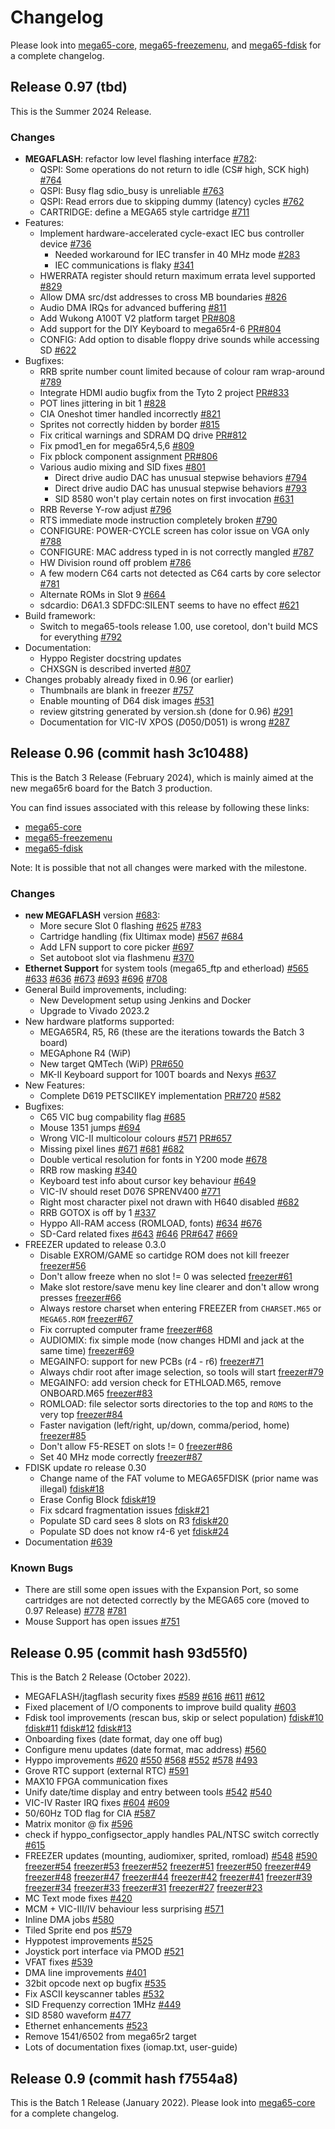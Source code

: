 
# Changelog

Please look into [mega65-core](https://github.com/MEGA65/mega65-core/),
[mega65-freezemenu](https://github.com/MEGA65/mega65-freezemenu/), and
[mega65-fdisk](https://github.com/MEGA65/mega65-fdisk/)
for a complete changelog.

## Release 0.97 (tbd)

This is the Summer 2024 Release.

### Changes

- **MEGAFLASH**: refactor low level flashing interface
  [#782](https://github.com/MEGA65/mega65-core/issues/782):
  - QSPI: Some operations do not return to idle (CS# high, SCK high)
    [#764](https://github.com/MEGA65/mega65-core/issues/764)
  - QSPI: Busy flag sdio_busy is unreliable
    [#763](https://github.com/MEGA65/mega65-core/issues/763)
  - QSPI: Read errors due to skipping dummy (latency) cycles
    [#762](https://github.com/MEGA65/mega65-core/issues/762)
  - CARTRIDGE: define a MEGA65 style cartridge
    [#711](https://github.com/MEGA65/mega65-core/issues/711)
- Features:
  - Implement hardware-accelerated cycle-exact IEC bus controller device
    [#736](https://github.com/MEGA65/mega65-core/issues/736)
    - Needed workaround for IEC transfer in 40 MHz mode
      [#283](https://github.com/MEGA65/mega65-core/issues/283)
    - IEC communications is flaky
      [#341](https://github.com/MEGA65/mega65-core/issues/341)
  - HWERRATA register should return maximum errata level supported
    [#829](https://github.com/MEGA65/mega65-core/issues/829)
  - Allow DMA src/dst addresses to cross MB boundaries
    [#826](https://github.com/MEGA65/mega65-core/issues/826)
  - Audio DMA IRQs for advanced buffering
    [#811](https://github.com/MEGA65/mega65-core/issues/811)
  - Add Wukong A100T V2 platform target
    [PR#808](https://github.com/MEGA65/mega65-core/pull/808)
  - Add support for the DIY Keyboard to mega65r4-6
    [PR#804](https://github.com/MEGA65/mega65-core/pull/804)
  - CONFIG: Add option to disable floppy drive sounds while accessing SD
    [#622](https://github.com/MEGA65/mega65-core/issues/622)
- Bugfixes:
  - RRB sprite number count limited because of colour ram wrap-around
    [#789](https://github.com/MEGA65/mega65-core/issues/789)
  - Integrate HDMI audio bugfix from the Tyto 2 project
    [PR#833](https://github.com/MEGA65/mega65-core/pull/833)
  - POT lines jittering in bit 1
    [#828](https://github.com/MEGA65/mega65-core/issues/828)
  - CIA Oneshot timer handled incorrectly
    [#821](https://github.com/MEGA65/mega65-core/issues/821)
  - Sprites not correctly hidden by border
    [#815](https://github.com/MEGA65/mega65-core/issues/815)
  - Fix critical warnings and SDRAM DQ drive
    [PR#812](https://github.com/MEGA65/mega65-core/pull/813)
  - Fix pmod1_en for mega65r4,5,6
    [#809](https://github.com/MEGA65/mega65-core/issues/809)
  - Fix pblock component assignment
    [PR#806](https://github.com/MEGA65/mega65-core/pull/806)
  - Various audio mixing and SID fixes
    [#801](https://github.com/MEGA65/mega65-core/issues/801)
    - Direct drive audio DAC has unusual stepwise behaviors
      [#794](https://github.com/MEGA65/mega65-core/issues/794)
    - Direct drive audio DAC has unusual stepwise behaviors
      [#793](https://github.com/MEGA65/mega65-core/issues/793)
    - SID 8580 won't play certain notes on first invocation
      [#631](https://github.com/MEGA65/mega65-core/issues/631)
  - RRB Reverse Y-row adjust
    [#796](https://github.com/MEGA65/mega65-core/issues/796)
  - RTS immediate mode instruction completely broken
    [#790](https://github.com/MEGA65/mega65-core/issues/790)
  - CONFIGURE: POWER-CYCLE screen has color issue on VGA only
    [#788](https://github.com/MEGA65/mega65-core/issues/788)
  - CONFIGURE: MAC address typed in is not correctly mangled
    [#787](https://github.com/MEGA65/mega65-core/issues/787)
  - HW Division round off problem
    [#786](https://github.com/MEGA65/mega65-core/issues/786)
  - A few modern C64 carts not detected as C64 carts by core selector
    [#781](https://github.com/MEGA65/mega65-core/issues/781)
  - Alternate ROMs in Slot 9
    [#664](https://github.com/MEGA65/mega65-core/issues/664)
  - sdcardio: D6A1.3 SDFDC:SILENT seems to have no effect
    [#621](https://github.com/MEGA65/mega65-core/issues/621)
- Build framework:
  - Switch to mega65-tools release 1.00, use coretool, don't build MCS for everything
    [#792](https://github.com/MEGA65/mega65-core/issues/792)
- Documentation:
  - Hyppo Register docstring updates
  - CHXSGN is described inverted
    [#807](https://github.com/MEGA65/mega65-core/pull/807)
- Changes probably already fixed in 0.96 (or earlier)
  - Thumbnails are blank in freezer
    [#757](https://github.com/MEGA65/mega65-core/issues/757)
  - Enable mounting of D64 disk images
    [#531](https://github.com/MEGA65/mega65-core/issues/531)
  - review gitstring generated by version.sh (done for 0.96)
    [#291](https://github.com/MEGA65/mega65-core/issues/291)
  - Documentation for VIC-IV XPOS ($D050/$D051) is wrong
    [#287](https://github.com/MEGA65/mega65-core/issues/287)

## Release 0.96 (commit hash 3c10488)

This is the Batch 3 Release (February 2024), which is mainly aimed at the new
mega65r6 board for the Batch 3 production.

You can find issues associated with this release by following these links:

- [mega65-core](https://github.com/MEGA65/mega65-core/milestone/8?closed=1)
- [mega65-freezemenu](https://github.com/MEGA65/mega65-freezemenu/milestone/6?closed=1)
- [mega65-fdisk](https://github.com/MEGA65/mega65-fdisk/milestone/5?closed=1)

Note: It is possible that not all changes were marked with the milestone.

### Changes

- **new MEGAFLASH** version [#683](https://github.com/MEGA65/mega65-core/issues/683):
  - More secure Slot 0 flashing
    [#625](https://github.com/MEGA65/mega65-core/issues/625)
    [#783](https://github.com/MEGA65/mega65-core/issues/783)
  - Cartridge handling (fix Ultimax mode)
    [#567](https://github.com/MEGA65/mega65-core/issues/567)
    [#684](https://github.com/MEGA65/mega65-core/issues/684)
  - Add LFN support to core picker
    [#697](https://github.com/MEGA65/mega65-core/issues/697)
  - Set autoboot slot via flashmenu
    [#370](https://github.com/MEGA65/mega65-core/issues/370)
- **Ethernet Support** for system tools (mega65_ftp and etherload)
  [#565](https://github.com/MEGA65/mega65-core/issues/565)
  [#633](https://github.com/MEGA65/mega65-core/issues/633)
  [#636](https://github.com/MEGA65/mega65-core/issues/636)
  [#673](https://github.com/MEGA65/mega65-core/issues/673)
  [#693](https://github.com/MEGA65/mega65-core/issues/693)
  [#696](https://github.com/MEGA65/mega65-core/issues/696)
  [#708](https://github.com/MEGA65/mega65-core/issues/708)
- General Build improvements, including:
  - New Development setup using Jenkins and Docker
  - Upgrade to Vivado 2023.2
- New hardware platforms supported:
  - MEGA65R4, R5, R6 (these are the iterations towards the Batch 3 board)
  - MEGAphone R4 (WiP)
  - New target QMTech (WiP)
    [PR#650](https://github.com/MEGA65/mega65-core/pull/650)
  - MK-II Keyboard support for 100T boards and Nexys
    [#637](https://github.com/MEGA65/mega65-core/issues/637)
- New Features:
  - Complete D619 PETSCIIKEY implementation
    [PR#720](https://github.com/MEGA65/mega65-core/pull/720)
    [#582](https://github.com/MEGA65/mega65-core/issues/582)
- Bugfixes:
  - C65 VIC bug compability flag
    [#685](https://github.com/MEGA65/mega65-core/issues/685)
  - Mouse 1351 jumps
    [#694](https://github.com/MEGA65/mega65-core/issues/694)
  - Wrong VIC-II multicolour colours
    [#571](https://github.com/MEGA65/mega65-core/issues/571)
    [PR#657](https://github.com/MEGA65/mega65-core/pull/657)
  - Missing pixel lines
    [#671](https://github.com/MEGA65/mega65-core/issues/671)
    [#681](https://github.com/MEGA65/mega65-core/issues/681)
    [#682](https://github.com/MEGA65/mega65-core/issues/682)
  - Double vertical resolution for fonts in Y200 mode
    [#678](https://github.com/MEGA65/mega65-core/issues/678)
  - RRB row masking
    [#340](https://github.com/MEGA65/mega65-core/issues/340)
  - Keyboard test info about cursor key behaviour
    [#649](https://github.com/MEGA65/mega65-core/issues/649)
  - VIC-IV should reset D076 SPRENV400
    [#771](https://github.com/MEGA65/mega65-core/issues/771)
  - Right most character pixel not drawn with H640 disabled
    [#682](https://github.com/MEGA65/mega65-core/issues/682)
  - RRB GOTOX is off by 1
    [#337](https://github.com/MEGA65/mega65-core/issues/337)
  - Hyppo All-RAM access (ROMLOAD, fonts)
    [#634](https://github.com/MEGA65/mega65-core/issues/634)
    [#676](https://github.com/MEGA65/mega65-core/issues/676)
  - SD-Card related fixes
    [#643](https://github.com/MEGA65/mega65-core/issues/643)
    [#646](https://github.com/MEGA65/mega65-core/issues/646)
    [PR#647](https://github.com/MEGA65/mega65-core/pull/647)
    [#669](https://github.com/MEGA65/mega65-core/issues/669)
- FREEZER updated to release 0.3.0
  - Disable EXROM/GAME so cartidge ROM does not kill freezer
    [freezer#56](https://github.com/MEGA65/mega65-freezemenu/issues/56)
  - Don't allow freeze when no slot != 0 was selected
    [freezer#61](https://github.com/MEGA65/mega65-freezemenu/issues/61)
  - Make slot restore/save menu key line clearer and don't allow wrong presses
    [freezer#66](https://github.com/MEGA65/mega65-freezemenu/issues/66)
  - Always restore charset when entering FREEZER from `CHARSET.M65` or `MEGA65.ROM`
    [freezer#67](https://github.com/MEGA65/mega65-freezemenu/issues/67)
  - Fix corrupted computer frame
    [freezer#68](https://github.com/MEGA65/mega65-freezemenu/issues/68)
  - AUDIOMIX: fix simple mode (now changes HDMI and jack at the same time)
    [freezer#69](https://github.com/MEGA65/mega65-freezemenu/issues/69)
  - MEGAINFO: support for new PCBs (r4 - r6)
    [freezer#71](https://github.com/MEGA65/mega65-freezemenu/issues/71)
  - Always chdir root after image selection, so tools will start
    [freezer#79](https://github.com/MEGA65/mega65-freezemenu/issues/79)
  - MEGAINFO: add version check for ETHLOAD.M65, remove ONBOARD.M65
    [freezer#83](https://github.com/MEGA65/mega65-freezemenu/issues/83)
  - ROMLOAD: file selector sorts directories to the top and `ROMS` to the very top
    [freezer#84](https://github.com/MEGA65/mega65-freezemenu/issues/84)
  - Faster navigation (left/right, up/down, comma/period, home)
    [freezer#85](https://github.com/MEGA65/mega65-freezemenu/issues/85)
  - Don't allow F5-RESET on slots != 0
    [freezer#86](https://github.com/MEGA65/mega65-freezemenu/issues/86)
  - Set 40 MHz mode correctly
    [freezer#87](https://github.com/MEGA65/mega65-freezemenu/issues/87)
- FDISK update ro release 0.30
  - Change name of the FAT volume to MEGA65FDISK (prior name was illegal)
    [fdisk#18](https://github.com/MEGA65/mega65-fdisk/issues/18)
  - Erase Config Block
    [fdisk#19](https://github.com/MEGA65/mega65-fdisk/issues/19)
  - Fix sdcard fragmentation issues
    [fdisk#21](https://github.com/MEGA65/mega65-fdisk/issues/21)
  - Populate SD card sees 8 slots on R3
    [fdisk#20](https://github.com/MEGA65/mega65-fdisk/issues/20)
  - Populate SD does not know r4-6 yet
    [fdisk#24](https://github.com/MEGA65/mega65-fdisk/issues/24)
- Documentation
  [#639](https://github.com/MEGA65/mega65-core/issues/639)

### Known Bugs

- There are still some open issues with the Expansion Port, so some cartridges
  are not detected correctly by the MEGA65 core (moved to 0.97 Release)
  [#778](https://github.com/MEGA65/mega65-core/issues/778)
  [#781](https://github.com/MEGA65/mega65-core/issues/781)
- Mouse Support has open issues
  [#751](https://github.com/MEGA65/mega65-core/issues/751)

## Release 0.95 (commit hash 93d55f0)

This is the Batch 2 Release (October 2022).

- MEGAFLASH/jtagflash security fixes
  [#589](https://github.com/MEGA65/mega65-core/issues/589)
  [#616](https://github.com/MEGA65/mega65-core/issues/616)
  [#611](https://github.com/MEGA65/mega65-core/issues/611)
  [#612](https://github.com/MEGA65/mega65-core/issues/612)
- Fixed placement of I/O components to improve build quality
  [#603](https://github.com/MEGA65/mega65-core/issues/603)
- Fdisk tool improvements (rescan bus, skip or select population)
  [fdisk#10](https://github.com/MEGA65/mega65-fdisk/issues/10)
  [fdisk#11](https://github.com/MEGA65/mega65-fdisk/issues/11)
  [fdisk#12](https://github.com/MEGA65/mega65-fdisk/issues/12)
  [fdisk#13](https://github.com/MEGA65/mega65-fdisk/issues/13)
- Onboarding fixes (date format, day one off bug)
- Configure menu updates (date format, mac address)
  [#560](https://github.com/MEGA65/mega65-core/issues/560)
- Hyppo improvements
  [#620](https://github.com/MEGA65/mega65-core/issues/620)
  [#550](https://github.com/MEGA65/mega65-core/issues/550)
  [#568](https://github.com/MEGA65/mega65-core/issues/568)
  [#552](https://github.com/MEGA65/mega65-core/issues/552)
  [#578](https://github.com/MEGA65/mega65-core/issues/578)
  [#493](https://github.com/MEGA65/mega65-core/issues/493)
- Grove RTC support (external RTC)
  [#591](https://github.com/MEGA65/mega65-core/issues/591)
- MAX10 FPGA communication fixes
- Unify date/time display and entry between tools
  [#542](https://github.com/MEGA65/mega65-core/issues/542)
  [#540](https://github.com/MEGA65/mega65-core/issues/540)
- VIC-IV Raster IRQ fixes
  [#604](https://github.com/MEGA65/mega65-core/issues/604)
  [#609](https://github.com/MEGA65/mega65-core/issues/609)
- 50/60Hz TOD flag for CIA
  [#587](https://github.com/MEGA65/mega65-core/issues/587)
- Matrix monitor @ fix
  [#596](https://github.com/MEGA65/mega65-core/issues/596)
- check if hyppo_configsector_apply handles PAL/NTSC switch correctly
  [#615](https://github.com/MEGA65/mega65-core/issues/615)
- FREEZER updates (mounting, audiomixer, sprited, romload)
  [#548](https://github.com/MEGA65/mega65-core/issues/548)
  [#590](https://github.com/MEGA65/mega65-core/issues/590)
  [freezer#54](https://github.com/MEGA65/mega65-freezemenu/issues/54)
  [freezer#53](https://github.com/MEGA65/mega65-freezemenu/issues/53)
  [freezer#52](https://github.com/MEGA65/mega65-freezemenu/issues/52)
  [freezer#51](https://github.com/MEGA65/mega65-freezemenu/issues/51)
  [freezer#50](https://github.com/MEGA65/mega65-freezemenu/issues/50)
  [freezer#49](https://github.com/MEGA65/mega65-freezemenu/issues/49)
  [freezer#48](https://github.com/MEGA65/mega65-freezemenu/issues/48)
  [freezer#47](https://github.com/MEGA65/mega65-freezemenu/issues/47)
  [freezer#44](https://github.com/MEGA65/mega65-freezemenu/issues/44)
  [freezer#42](https://github.com/MEGA65/mega65-freezemenu/issues/42)
  [freezer#41](https://github.com/MEGA65/mega65-freezemenu/issues/41)
  [freezer#39](https://github.com/MEGA65/mega65-freezemenu/issues/39)
  [freezer#34](https://github.com/MEGA65/mega65-freezemenu/issues/34)
  [freezer#33](https://github.com/MEGA65/mega65-freezemenu/issues/33)
  [freezer#31](https://github.com/MEGA65/mega65-freezemenu/issues/31)
  [freezer#27](https://github.com/MEGA65/mega65-freezemenu/issues/27)
  [freezer#23](https://github.com/MEGA65/mega65-freezemenu/issues/23)
- MC Text mode fixes
  [#420](https://github.com/MEGA65/mega65-core/issues/420)
- MCM + VIC-III/IV behaviour less surprising
  [#571](https://github.com/MEGA65/mega65-core/issues/571)
- Inline DMA jobs
  [#580](https://github.com/MEGA65/mega65-core/issues/580)
- Tiled Sprite end pos
  [#579](https://github.com/MEGA65/mega65-core/issues/579)
- Hyppotest improvements
  [#525](https://github.com/MEGA65/mega65-core/issues/525)
- Joystick port interface via PMOD
  [#521](https://github.com/MEGA65/mega65-core/issues/521)
- VFAT fixes
  [#539](https://github.com/MEGA65/mega65-core/issues/539)
- DMA line improvements
  [#401](https://github.com/MEGA65/mega65-core/issues/401)
- 32bit opcode next op bugfix
  [#535](https://github.com/MEGA65/mega65-core/issues/535)
- Fix ASCII keyscanner tables
  [#532](https://github.com/MEGA65/mega65-core/issues/532)
- SID Frequenzy correction 1MHz
  [#449](https://github.com/MEGA65/mega65-core/issues/449)
- SID 8580 waveform
  [#477](https://github.com/MEGA65/mega65-core/issues/477)
- Ethernet enhancements
  [#523](https://github.com/MEGA65/mega65-core/issues/523)
- Remove 1541/6502 from mega65r2 target
- Lots of documentation fixes (iomap.txt, user-guide)

## Release 0.9 (commit hash f7554a8)

This is the Batch 1 Release (January 2022). Please look into
[mega65-core](https://github.com/MEGA65/mega65-core/) for a
complete changelog.
